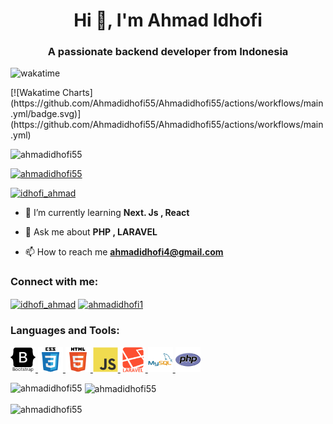 <h1 align="center">Hi 👋, I'm Ahmad Idhofi</h1>
<h3 align="center">A passionate backend developer from Indonesia</h3>
<p align="left"> <img src="https://wakatime.com/badge/user/8b7e488d-503a-4ade-a6f3-add8046be8cf/project/c1ee54ea-7cd0-4312-8d42-a0198767970d.svg" alt="wakatime" /> </p>
[![Wakatime Charts](https://github.com/Ahmadidhofi55/Ahmadidhofi55/actions/workflows/main.yml/badge.svg)](https://github.com/Ahmadidhofi55/Ahmadidhofi55/actions/workflows/main.yml)
<p align="left"> <img src="https://komarev.com/ghpvc/?username=ahmadidhofi55&label=Profile%20views&color=0e75b6&style=flat" alt="ahmadidhofi55" /> </p>

<p align="left"> <a href="https://github.com/ryo-ma/github-profile-trophy"><img src="https://github-profile-trophy.vercel.app/?username=ahmadidhofi55" alt="ahmadidhofi55" /></a> </p>

<p align="left"> <a href="https://twitter.com/idhofi_ahmad" target="blank"><img src="https://img.shields.io/twitter/follow/idhofi_ahmad?logo=twitter&style=for-the-badge" alt="idhofi_ahmad" /></a> </p>

- 🌱 I’m currently learning **Next. Js , React**

- 💬 Ask me about **PHP , LARAVEL**

- 📫 How to reach me **ahmadidhofi4@gmail.com**

<h3 align="left">Connect with me:</h3>
<p align="left">
<a href="https://twitter.com/idhofi_ahmad" target="blank"><img align="center" src="https://raw.githubusercontent.com/rahuldkjain/github-profile-readme-generator/master/src/images/icons/Social/twitter.svg" alt="idhofi_ahmad" height="30" width="40" /></a>
<a href="https://instagram.com/ahmadidhofi1" target="blank"><img align="center" src="https://raw.githubusercontent.com/rahuldkjain/github-profile-readme-generator/master/src/images/icons/Social/instagram.svg" alt="ahmadidhofi1" height="30" width="40" /></a>
</p>

<h3 align="left">Languages and Tools:</h3>
<p align="left"> <a href="https://getbootstrap.com" target="_blank" rel="noreferrer"> <img src="https://raw.githubusercontent.com/devicons/devicon/master/icons/bootstrap/bootstrap-plain-wordmark.svg" alt="bootstrap" width="40" height="40"/> </a> <a href="https://www.w3schools.com/css/" target="_blank" rel="noreferrer"> <img src="https://raw.githubusercontent.com/devicons/devicon/master/icons/css3/css3-original-wordmark.svg" alt="css3" width="40" height="40"/> </a> <a href="https://www.w3.org/html/" target="_blank" rel="noreferrer"> <img src="https://raw.githubusercontent.com/devicons/devicon/master/icons/html5/html5-original-wordmark.svg" alt="html5" width="40" height="40"/> </a> <a href="https://developer.mozilla.org/en-US/docs/Web/JavaScript" target="_blank" rel="noreferrer"> <img src="https://raw.githubusercontent.com/devicons/devicon/master/icons/javascript/javascript-original.svg" alt="javascript" width="40" height="40"/> </a> <a href="https://laravel.com/" target="_blank" rel="noreferrer"> <img src="https://raw.githubusercontent.com/devicons/devicon/master/icons/laravel/laravel-plain-wordmark.svg" alt="laravel" width="40" height="40"/> </a> <a href="https://www.mysql.com/" target="_blank" rel="noreferrer"> <img src="https://raw.githubusercontent.com/devicons/devicon/master/icons/mysql/mysql-original-wordmark.svg" alt="mysql" width="40" height="40"/> </a> <a href="https://www.php.net" target="_blank" rel="noreferrer"> <img src="https://raw.githubusercontent.com/devicons/devicon/master/icons/php/php-original.svg" alt="php" width="40" height="40"/> </a> </p>

<p><img align="left" src="https://github-readme-stats.vercel.app/api/top-langs?username=ahmadidhofi55&show_icons=true&locale=en&layout=compact" alt="ahmadidhofi55" /></p>

<p>&nbsp;<img align="center" src="https://github-readme-stats.vercel.app/api?username=ahmadidhofi55&show_icons=true&locale=en" alt="ahmadidhofi55" /></p>

<p><img align="center" src="https://github-readme-streak-stats.herokuapp.com/?user=ahmadidhofi55&" alt="ahmadidhofi55" /></p>
